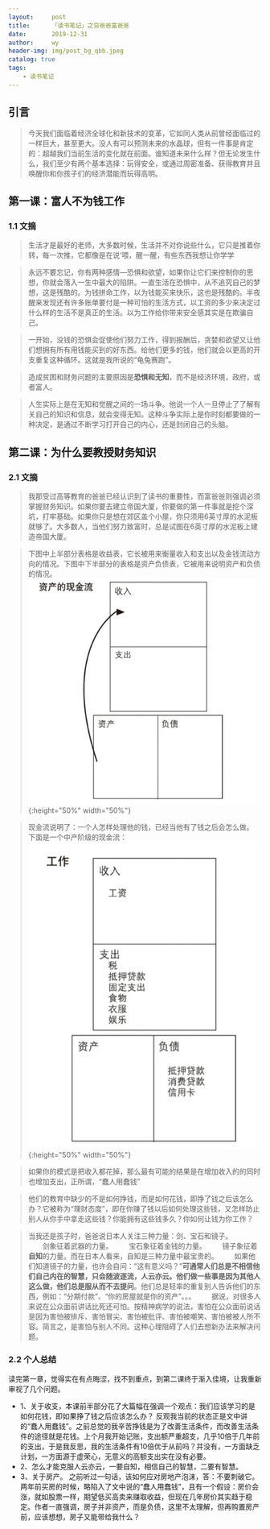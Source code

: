 ```yaml
---
layout:     post
title:      「读书笔记」之穷爸爸富爸爸
date:       2019-12-31
author:     wy
header-img: img/post_bg_qbb.jpeg
catalog: true   
tags:
    - 读书笔记
---
```



## 引言
>今天我们面临着经济全球化和新技术的变革，它如同人类从前曾经面临过的一样巨大，甚至更大。没人有可以预测未来的水晶球，但有一件事是肯定的：超越我们当前生活的变化就在前面。谁知道未来什么样？但无论发生什么，我们至少有两个基本选择：玩得安全，或通过周密准备、获得教育并且唤醒你和你孩子们的经济潜能而玩得高明。

 
##  第一课：富人不为钱工作
### 1.1 文摘

> 生活才是最好的老师，大多数时候，生活并不对你说些什么，它只是推着你转，每一次推，它都像是在说‘喂，醒一醒，有些东西我想让你学学

> 永远不要忘记，你有两种感情—恐惧和欲望，如果你让它们来控制你的思想，你就会落入一生中最大的陷阱。一直生活在恐惧中，从不追究自己的梦想，这是残酷的。为钱拼命工作，以为钱能买来快乐，这也是残酷的。半夜醒来发现还有许多账单要付是一种可怕的生活方式，以工资的多少来决定过什么样的生活不是真正的生活。以为工作给你带来安全感其实是在欺骗自己。

> 一开始，没钱的恐惧会促使他们努力工作，得到报酬后，贪婪和欲望又让他们想拥有所有用钱能买到的好东西。给他们更多的钱，他们就会以更高的开支重复这种循环。这就是我所说的“龟兔赛跑”。

> 造成贫困和财务问题的主要原因是**恐惧和无知**，而不是经济环境，政府，或者富人。

> 人生实际上是在无知和觉醒之间的一场斗争。他说一个人一旦停止了了解有关自己的知识和信息，就会变得无知。这种斗争实际上是你时刻都要做的一种决定，是通过不断学习打开自己的内心，还是封闭自己的头脑。


##  第二课：为什么要教授财务知识
### 2.1 文摘
> 我那受过高等教育的爸爸已经认识到了读书的重要性，而富爸爸则强调必须掌握财务知识。如果你要去建立帝国大厦，你要做的第一件事就是挖个深坑，打牢基础。如果你只是想在郊区盖个小屋，你只须用6英寸厚的水泥板就够了。大多数人，当他们努力致富时，总是试图在6英寸厚的水泥板上建造帝国大厦。

> 下图中上半部分表格是收益表，它长被用来衡量收入和支出以及金钱流动方向的情况。下图中下半部分的表格是资产负债表，它被用来说明资产和负债的情况。
![](/img/blog_img/2020-01-13-qbbfbb_1.png){:height="50%" width="50%"}

> 现金流说明了：一个人怎样处理他的钱，已经当他有了钱之后会怎么做。
下面是一个中产阶级的现金流：
![](/img/blog_img/2020-01-13-qbbfbb_2.png){:height="50%" width="50%"}

> 如果你的模式是把收入都花掉，那么最有可能的结果是在增加收入的的同时也增加支出，正所谓，“蠢人用蠢钱”

> 他们的教育中缺少的不是如何挣钱，而是如何花钱，即挣了钱之后该怎么办？它被称为“理财态度”，即在你赚了钱以后如何处理这些钱，又怎样防止别人从你手中拿走这些钱？你能拥有这些钱多久？你如何让钱为你工作？

>当我还是孩子时，爸爸说日本人关注三种力量：剑、宝石和镜子。  
　　剑象征着武器的力量。
　　宝石象征着金钱的力量。
　　镜子象征着**自知**的力量。而在日本人看来，自知是三种力量中最宝贵的。
　　如果他们知道镜子的力量，也许会自问：“这有意义吗？”**可通常人们总是不相信他们自己内在的智慧，只会随波逐流，人云亦云。他们做一些事是因为其他人这么做，他们总是服从而不去提问**。他们总是轻率的重复别人告诉他们的东西，例如：“分期付款”、“你的房屋就是你的资产”。。。
　　据说，对很多人来说在公众面前讲话比死还可怕。按精神病学的说法，害怕在公众面前说话是因为害怕被排斥、害怕冒尖、害怕被批评、害怕被嘲笑、害怕被被人所不容。简言之，是害怕与别人不同。这种心理阻碍了人们去想新办法来解决问题。

### 2.2 个人总结
读完第一章，觉得实在有点晦涩，找不到重点，到第二课终于渐入佳境，让我重新审视了几个问题。
+ 1、关于收支，本课前半部分花了大篇幅在强调一个观点：我们应该学习的是如何花钱，即如果挣了钱之后应该怎么办？
   反观我当前的状态正是文中讲的“蠢人用蠢钱”。之前总觉的我辛苦挣钱是为了改善生活条件，而改善生活条件的途径就是花钱。上个月我开始记账，支出额严重超支，几乎10倍于几年前的支出，于是我反思，我的生活条件有10倍优于从前吗？并没有，一方面缺乏计划，一方面源于虚荣心，无意义的高额支出实在没有必要。
+ 2、怎么才能克服人云亦云，一要自知，相信自己的智慧，二要有智慧。
+ 3、关于房产。 之前听过一句话，该如何应对房地产泡沫，答：不要刺破它。两年前买房的时候，略陷入了文中说的“蠢人用蠢钱”，且有一个假设：房价会涨，就如股票一样，期望低买高卖来赚取收益，但现在几年房价其实趋于稳定。作者一直强调，房子并非资产，而是负债，这里不太理解，但再购置房产前，应该想想，房子又能带给我什么？

